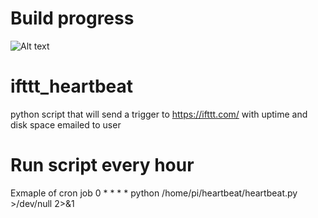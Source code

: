 # Build progress
![Alt text]('https://travis-ci.org/catchcoder/ifttt_heartbeat.svg?branch=master')
# ifttt_heartbeat
python script that will send a trigger to https://ifttt.com/ with uptime and disk space emailed to user


# Run script every hour
Exmaple of cron job
0 * * * * python /home/pi/heartbeat/heartbeat.py >/dev/null 2>&1

